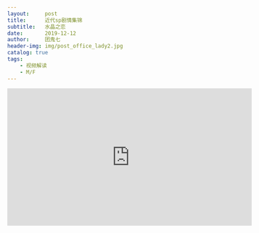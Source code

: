 ```yaml
---
layout:     post
title:      近代sp剧情集锦
subtitle:   水晶之恋
date:       2019-12-12
author:     团鬼七
header-img: img/post_office_lady2.jpg
catalog: true
tags:
    - 视频解读
    - M/F
---
```




<iframe width="560" height="315" src="https://d.tube/v/harshsp/ulz445ill5m" frameborder="0" allow="accelerometer; autoplay; encrypted-media; gyroscope; picture-in-picture" allowfullscreen></iframe>

